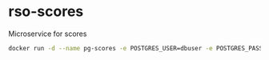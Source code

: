 # rso-scores
Microservice for scores

```bash
docker run -d --name pg-scores -e POSTGRES_USER=dbuser -e POSTGRES_PASSWORD=postgres -e POSTGRES_DB=scores -p 5432:5432 postgres:10.5
```
